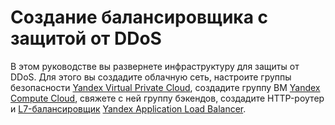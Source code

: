 # Создание балансировщика с защитой от DDoS

В этом руководстве вы развернете инфраструктуру для защиты от DDoS. Для этого вы создадите облачную сеть, настроите группы безопасности [Yandex Virtual Private Cloud](https://yandex.cloud/ru/docs/vpc/), создадите группу ВМ [Yandex Compute Cloud](https://yandex.cloud/ru/docs/compute/), свяжете с ней группу бэкендов, создадите HTTP-роутер и [L7-балансировщик](https://yandex.cloud/ru/docs/application-load-balancer/concepts/application-load-balancer) [Yandex Application Load Balancer](https://yandex.cloud/ru/docs/application-load-balancer/).
